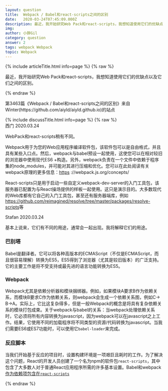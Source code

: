 ```yaml
---
layout: question
title:  Webpack / Babel和react-scripts之间的区别
date:   2020-03-24T07:45:09.000Z
description: 最近，我开始研究Web Pack和react-scripts，我想知道使用它们的优缺点以及它们之间的区别。...
img: 
author: 小胖Gil
category: question
answer: 2
tags: webpack Webpack
topic: Webpack
---
```

<div class="article-root">
  <div class="article">
    {% include articleTitle.html info=page %}
    {% raw %}
    <div class="article-content"><p><font style="vertical-align: inherit;"><font style="vertical-align: inherit;">最近，我开始研究Web Pack和react-scripts，我想知道使用它们的优缺点以及它们之间的区别。</font></font></p></div>
    {% endraw %}
  </div>
  <p class="winter_mark">第3463篇《Webpack / Babel和react-scripts之间的区别》来自Winter(https://github.com/aiyld/aiyld.github.io)的站点</p>
  <div class="discuss-wrapper">
    {% include discussTitle.html info=page %}
    {% raw %}
    <div class="discuss-list">
    <div class="discuss-item">
        <div class="discuss-parent">
          <div class="discuss-meta">
            <span class="discuss-user">西门</span>
            <span class="discuss-time">2020.03.24</span>
          </div>
          <div class="discuss-comment"><p><font style="vertical-align: inherit;"><font style="vertical-align: inherit;">WebPack和react-scripts稍有不同。</font></font></p>

<p><font style="vertical-align: inherit;"><font style="vertical-align: inherit;">Webpack用于为您的Web应用程序编译软件包，该软件包可以是自由格式，并且具有某些入口点。</font><font style="vertical-align: inherit;">然后，webpack与babel预设一起使用，这使您可以在相对较旧的浏览器中使用现代ES6 +构造。</font><font style="vertical-align: inherit;">另外，webpack负责在一个文件中依赖于程序集的node_modules，并可能对其进行压缩和优化。</font><font style="vertical-align: inherit;">您可以在此处阅读有关webpack原理的更多信息：</font><a href="https://webpack.js.org/concepts/" rel="noreferrer"><font style="vertical-align: inherit;">https</font></a><font style="vertical-align: inherit;"> ://webpack.js.org/concepts/</font></font><a href="https://webpack.js.org/concepts/" rel="noreferrer"><font style="vertical-align: inherit;"></font></a></p>

<p><font style="vertical-align: inherit;"><font style="vertical-align: inherit;">React-scripts只是用于启动一些自定义webpack-dev-server的入门工具包，该服务器已配置为与React操场提供的样板一起使用。</font><font style="vertical-align: inherit;">这只是演示目的。</font><font style="vertical-align: inherit;">大多数现代的Web库都有它自己的入门工具包，甚至还有服务器端库，例如</font></font><a href="https://github.com/reimagined/resolve/tree/master/packages/resolve-scripts" rel="noreferrer"><font style="vertical-align: inherit;"><font style="vertical-align: inherit;">https://github.com/reimagined/resolve/tree/master/packages/resolve-scripts</font></font></a><font style="vertical-align: inherit;"><font style="vertical-align: inherit;">等</font></font></p></div>
        </div></div><div class="discuss-item">
        <div class="discuss-parent">
          <div class="discuss-meta">
            <span class="discuss-user">Stafan</span>
            <span class="discuss-time">2020.03.24</span>
          </div>
          <div class="discuss-comment"><p><font style="vertical-align: inherit;"><font style="vertical-align: inherit;">基本上说来，它们有不同的用途，通常会一起出现。</font><font style="vertical-align: inherit;">我将解释它们的用途。</font></font></p>

<h3><font style="vertical-align: inherit;"><font style="vertical-align: inherit;">巴别塔</font></font></h3>

<p><font style="vertical-align: inherit;"><font style="vertical-align: inherit;">Babel是翻译者。</font><font style="vertical-align: inherit;">它可以将各种高版本的ECMAScript（不仅是ECMAScript，而且很容易理解）转换为ES5，ES5得到了浏览器（尤其是较旧版本）的广泛支持。</font><font style="vertical-align: inherit;">它的主要工作是将不受支持或最先进的语言功能转换为ES5。</font></font></p>

<h3><font style="vertical-align: inherit;"><font style="vertical-align: inherit;">Webpack</font></font></h3>

<p><font style="vertical-align: inherit;"><font style="vertical-align: inherit;">Webpack尤其是依赖分析器和模块捆绑器。</font><font style="vertical-align: inherit;">例如，如果模块A要求B作为依赖关系，而模块B要求C作为依赖关系，则webpack会生成一个依赖关系图，例如C-&gt; B-&gt;A。实际上，它比这复杂得多，但是一般Webpack的概念是将具有复杂依赖关系的模块打包成束。</font><font style="vertical-align: inherit;">关于webpack与babel的关系：当webpack处理依赖关系时，它必须将所有内容转换为javascript，因为webpack可以在javascript之上工作。</font><font style="vertical-align: inherit;">结果，它使用不同的加载程序将不同类型的资源/代码转换为javascript。</font><font style="vertical-align: inherit;">当我们需要ES6或ES7功能时，可以使用它</font></font><code>babel-loader</code><font style="vertical-align: inherit;"><font style="vertical-align: inherit;">来完成。</font></font></p>

<h3><font style="vertical-align: inherit;"><font style="vertical-align: inherit;">反应脚本</font></font></h3>

<p><font style="vertical-align: inherit;"><font style="vertical-align: inherit;">当我们开始基于反应的项目时，设置构建环境是一项艰巨且耗时的工作。</font><font style="vertical-align: inherit;">为了解决这个问题，React的开发人员创建了一个名为npm的软件包</font></font><code>react-scripts</code><font style="vertical-align: inherit;"><font style="vertical-align: inherit;">，其中包含了大多数人对于普通React应用程序所需的许多基本设置。</font><font style="vertical-align: inherit;">Babel和webpack </font></font><a href="https://www.npmjs.com/package/react-scripts?activeTab=dependencies" rel="noreferrer"><font style="vertical-align: inherit;"><font style="vertical-align: inherit;">作为依赖项包含在</font></font><code>react-scripts</code></a></p></div>
        </div></div>
    </div>
    {% endraw %}
  </div>
<div>
